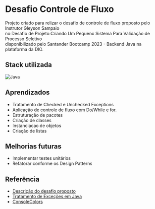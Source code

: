 
# Desafio Controle de Fluxo 

Projeto criado para relizar o desafio de controle de fluxo proposto pelo Instrutor Gleyson Sampaio<br>
no Desafio de Projeto:Criando Um Pequeno Sistema Para Validação de Processo Seletivo <br>
disponibilizado pelo Santander Bootcamp 2023 - Backend Java na plataforma da DIO. 

## Stack utilizada
![Java](https://img.shields.io/badge/Java-27408B?style=for-the-badge&logo=ko-fi&logoColor=white)


## Aprendizados

- Tratamento de Checked e Unchecked Exceptions
- Aplicação de controle de fluxo com Do/While e for. 
- Estruturação de pacotes
- Criação de classes 
- Instanciacao de objetos
- Criação de listas

## Melhorias futuras
- Implementar testes unitários
- Refatorar conforme os Design Patterns


## Referência

- [Descrição do desafio proposto](https://github.com/digitalinnovationone/trilha-java-basico/tree/main/desafios/controle-fluxo)
- [Tratamento de Exceções em Java](https://web.dio.me/course/tratamento-de-excecoes-em-java/learning/8ab022fe-7c0e-41bc-95de-daedca653d7c?back=/track/potencia-tech-powered-ifood-java-beginners&tab=undefined&moduleId=undefined)
- [ConsoleColors](https://cursos.alura.com.br/forum/topico-tem-como-uma-string-receber-uma-cor-no-java-152451)


